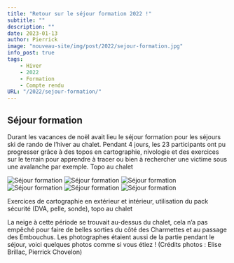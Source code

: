 ```yaml
---
title: "Retour sur le séjour formation 2022 !"
subtitle: ""
description: ""
date: 2023-01-13
author: Pierrick
image: "nouveau-site/img/post/2022/sejour-formation.jpg"
info_post: true
tags:
    - Hiver
    - 2022
    - Formation
    - Compte rendu
URL: "/2022/sejour-formation/"
---
```


## Séjour formation

Durant les vacances de noël avait lieu le séjour formation pour les séjours ski de rando de l’hiver au chalet. Pendant 4 jours, les 23 participants ont pu progresser grâce à des topos en cartographie, nivologie et des exercices sur le terrain pour apprendre à tracer ou bien à rechercher une victime sous une avalanche par exemple.
Topo au chalet

![Séjour formation](nouveau-site/img/post/2022/sejour-formation_1.jpg) 
![Séjour formation](/nouveau-site/img/post/2022/sejour-formation_2.jpg) 
![Séjour formation](/nouveau-site/img/post/2022/sejour-formation_3.jpg) 
![Séjour formation](/nouveau-site/img/post/2022/sejour-formation_4.jpg) 
![Séjour formation](/nouveau-site/img/post/2022/sejour-formation_5.jpg) 
![Séjour formation](/nouveau-site/img/post/2022/sejour-formation_6.jpg) 

Exercices de cartographie en extérieur et intérieur, utilisation du pack sécurité (DVA, pelle, sonde), topo au chalet


La neige à cette période se trouvait au-dessus du chalet, cela n’a pas empêché pour faire de belles sorties du côté des Charmettes et au passage des Embouchus. Les photographes étaient aussi de la partie pendant le séjour, voici quelques photos comme si vous étiez ! (Crédits photos : Elise Brillac, Pierrick Chovelon)
